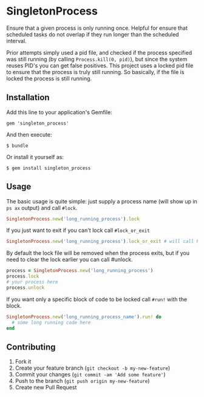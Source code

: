 # SingletonProcess

Ensure that a given process is only running once. Helpful for ensure that scheduled tasks do not overlap if they run longer than the scheduled interval.

Prior attempts simply used a pid file, and checked if the process specified was still running (by calling `Process.kill(0, pid)`), but 
since the system reuses PID's you can get false positives.  This project uses a locked pid file to ensure that the process is truly still 
running. So basically, if the file is locked the process is still running.

## Installation

Add this line to your application's Gemfile:

    gem 'singleton_process'

And then execute:

    $ bundle

Or install it yourself as:

    $ gem install singleton_process

## Usage

The basic usage is quite simple: just supply a process name (will show up in `ps ax` output) and call `#lock`.

```ruby
SingletonProcess.new('long_running_process').lock
```

If you just want to exit if you can't lock call `#lock_or_exit`

```ruby
SingletonProcess.new('long_running_process').lock_or_exit # will call Kernel.exit if it is already running.
```

By default the lock file will be removed when the process exits, but if you need to clear the lock earlier you can call #unlock.

```ruby
process = SingletonProcess.new('long_running_process')
process.lock
# your process here
process.unlock
```

If you want only a specific block of code to be locked call `#run!` with the block.

```ruby
SingletonProcess.new('long_running_process_name').run! do
  # some long running code here
end
```

## Contributing

1. Fork it
2. Create your feature branch (`git checkout -b my-new-feature`)
3. Commit your changes (`git commit -am 'Add some feature'`)
4. Push to the branch (`git push origin my-new-feature`)
5. Create new Pull Request
